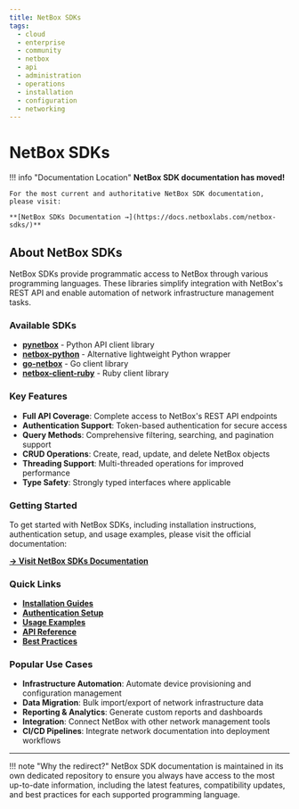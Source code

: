 ```yaml
---
title: NetBox SDKs
tags:
  - cloud
  - enterprise
  - community
  - netbox
  - api
  - administration
  - operations
  - installation
  - configuration
  - networking
---
```


# NetBox SDKs

!!! info "Documentation Location"
    **NetBox SDK documentation has moved!**
    
    For the most current and authoritative NetBox SDK documentation, please visit:
    
    **[NetBox SDKs Documentation →](https://docs.netboxlabs.com/netbox-sdks/)**

## About NetBox SDKs

NetBox SDKs provide programmatic access to NetBox through various programming languages. These libraries simplify integration with NetBox's REST API and enable automation of network infrastructure management tasks.

### Available SDKs

- **[pynetbox](https://docs.netboxlabs.com/netbox-sdks/pynetbox/)** - Python API client library
- **[netbox-python](https://docs.netboxlabs.com/netbox-sdks/netbox-python/)** - Alternative lightweight Python wrapper
- **[go-netbox](https://docs.netboxlabs.com/netbox-sdks/go-netbox/)** - Go client library
- **[netbox-client-ruby](https://docs.netboxlabs.com/netbox-sdks/ruby/)** - Ruby client library

### Key Features

- **Full API Coverage**: Complete access to NetBox's REST API endpoints
- **Authentication Support**: Token-based authentication for secure access
- **Query Methods**: Comprehensive filtering, searching, and pagination support
- **CRUD Operations**: Create, read, update, and delete NetBox objects
- **Threading Support**: Multi-threaded operations for improved performance
- **Type Safety**: Strongly typed interfaces where applicable

### Getting Started

To get started with NetBox SDKs, including installation instructions, authentication setup, and usage examples, please visit the official documentation:

**[→ Visit NetBox SDKs Documentation](https://docs.netboxlabs.com/netbox-sdks/)**

### Quick Links

- **[Installation Guides](https://docs.netboxlabs.com/netbox-sdks/installation/)**
- **[Authentication Setup](https://docs.netboxlabs.com/netbox-sdks/authentication/)**
- **[Usage Examples](https://docs.netboxlabs.com/netbox-sdks/examples/)**
- **[API Reference](https://docs.netboxlabs.com/netbox-sdks/api-reference/)**
- **[Best Practices](https://docs.netboxlabs.com/netbox-sdks/best-practices/)**

### Popular Use Cases

- **Infrastructure Automation**: Automate device provisioning and configuration management
- **Data Migration**: Bulk import/export of network infrastructure data
- **Reporting & Analytics**: Generate custom reports and dashboards
- **Integration**: Connect NetBox with other network management tools
- **CI/CD Pipelines**: Integrate network documentation into deployment workflows

---

!!! note "Why the redirect?"
    NetBox SDK documentation is maintained in its own dedicated repository to ensure you always have access to the most up-to-date information, including the latest features, compatibility updates, and best practices for each supported programming language.
